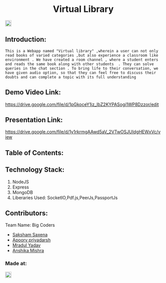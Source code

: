 <h1 align="center">Virtual Library</h1>
<p align="center">
</p>

<a href="https://hack36.com"> <img src="http://bit.ly/BuiltAtHack36" height=20px> </a>


## Introduction:
    This is a Webapp named "Virtual library" ,wherein a user can not only read books of varied categories ,but also experience a classroom like environment . We have created a room channel , where a student enters and reads the same book along with other students  . They can solve queries in the chat section . To bring life to their conversation, we have given audio option, so that they can feel free to discuss their doubts and can complete a topic with its full understanding 

## Demo Video Link:
  <a href="https://drive.google.com/file/d/1pGkoceY1iz_lbZ2KYPASogi1WP8Dzzor/edit">https://drive.google.com/file/d/1pGkoceY1iz_lbZ2KYPASogi1WP8Dzzor/edit</a>
  
## Presentation Link:
  <a href="https://drive.google.com/file/d/1y1rkrmgAAwd5aV_2VTwOSJUIdgHEWxVc/view?usp=sharing">https://drive.google.com/file/d/1y1rkrmgAAwd5aV_2VTwOSJUIdgHEWxVc/view </a>
  
  
## Table of Contents:

## Technology Stack:
  1) NodeJS
  2) Express
  3) MongoDB
  4) Liberaries Used: SocketIO,Pdf.js,PeerJs,PassportJs

  

## Contributors:

Team Name: Big Coders

* [Saksham Saxena](https://github.com/saksham12022002)
* [Apoorv priyadarsh](https://github.com/apoorv-tech)
* [Mradul Yadav](https://github.com/MradulYadav007)
* [Anshika Mishra](https://github.com/anshika20191099)


### Made at:
<a href="https://hack36.com"> <img src="http://bit.ly/BuiltAtHack36" height=20px> </a>
